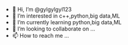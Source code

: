 - 👋 Hi, I’m @gylgylgyl123
- 👀 I’m interested in c++,python,big data,ML
- 🌱 I’m currently learning python,big data,ML
- 💞️ I’m looking to collaborate on ...
- 📫 How to reach me ...

<!---
gylgylgyl123/gylgylgyl123 is a ✨ special ✨ repository because its `README.md` (this file) appears on your GitHub profile.
You can click the Preview link to take a look at your changes.
--->
